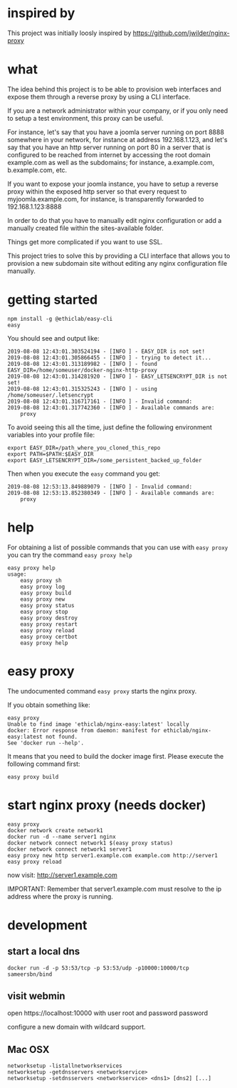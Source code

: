 # inspired by

This project was initially loosly inspired by https://github.com/jwilder/nginx-proxy 

# what

The idea behind this project is to be able to provision web interfaces and expose them through a reverse proxy by using a CLI interface.

If you are a network administrator within your company, or if you only need to setup a test environment, this proxy can be useful.

For instance, let's say that you have a joomla server running on port 8888 somewhere in your network, for instance at address 192.168.1.123, and let's say that you have an http server running on port 80 in a server that is configured to be reached from internet by accessing the root domain example.com as well as the subdomains; for instance, a.example.com, b.example.com, etc.

If you want to expose your joomla instance, you have to setup a reverse proxy within the exposed http server so that every request to myjoomla.example.com, for instance, is transparently forwarded to 192.168.1.123:8888

In order to do that you have to manually edit nginx configuration or add a manually created file within the sites-available folder.

Things get more complicated if you want to use SSL.

This project tries to solve this by providing a CLI interface that allows you to provision a new subdomain site without editing any nginx configuration file manually.

# getting started

    npm install -g @ethiclab/easy-cli
    easy

You should see and output like:

    2019-08-08 12:43:01.303524194 - [INFO ] - EASY_DIR is not set!
    2019-08-08 12:43:01.305866455 - [INFO ] - trying to detect it...
    2019-08-08 12:43:01.313189982 - [INFO ] - found EASY_DIR=/home/someuser/docker-nginx-http-proxy
    2019-08-08 12:43:01.314281920 - [INFO ] - EASY_LETSENCRYPT_DIR is not set!
    2019-08-08 12:43:01.315325243 - [INFO ] - using /home/someuser/.letsencrypt
    2019-08-08 12:43:01.316717161 - [INFO ] - Invalid command: 
    2019-08-08 12:43:01.317742360 - [INFO ] - Available commands are:
        proxy

To avoid seeing this all the time, just define the following environment variables into your profile file:

    export EASY_DIR=/path_where_you_cloned_this_repo
    export PATH=$PATH:$EASY_DIR
    export EASY_LETSENCRYPT_DIR=/some_persistent_backed_up_folder

Then when you execute the `easy` command you get:

    2019-08-08 12:53:13.849889079 - [INFO ] - Invalid command: 
    2019-08-08 12:53:13.852380349 - [INFO ] - Available commands are:
        proxy    

# help

For obtaining a list of possible commands that you can use with `easy proxy` you can try the command `easy proxy help`

    easy proxy help
    usage:
        easy proxy sh
        easy proxy log
        easy proxy build
        easy proxy new
        easy proxy status
        easy proxy stop
        easy proxy destroy
        easy proxy restart
        easy proxy reload
        easy proxy certbot
        easy proxy help

# easy proxy

The undocumented command `easy proxy` starts the nginx proxy.

If you obtain something like:

    easy proxy
    Unable to find image 'ethiclab/nginx-easy:latest' locally
    docker: Error response from daemon: manifest for ethiclab/nginx-easy:latest not found.
    See 'docker run --help'.
    
It means that you need to build the docker image first. Please execute the following command first:

    easy proxy build

# start nginx proxy (needs docker)

    easy proxy
    docker network create network1
    docker run -d --name server1 nginx
    docker network connect network1 $(easy proxy status)
    docker network connect network1 server1
    easy proxy new http server1.example.com example.com http://server1
    easy proxy reload

now visit: http://server1.example.com

IMPORTANT: Remember that server1.example.com must resolve to the ip address where the proxy is running.

# development

## start a local dns

    docker run -d -p 53:53/tcp -p 53:53/udp -p10000:10000/tcp sameersbn/bind

## visit webmin

  open https://localhost:10000
  with user root and password password
  
configure a new domain with wildcard support.

## Mac OSX

    networksetup -listallnetworkservices
    networksetup -getdnsservers <networkservice>
    networksetup -setdnsservers <networkservice> <dns1> [dns2] [...]
